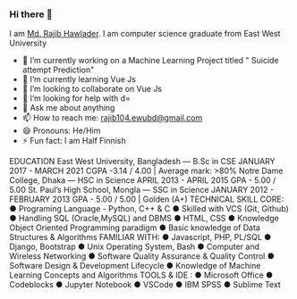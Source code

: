 ### Hi there 👋
I am <a href="http://mrajibh.bss.design">Md. Rajib Hawlader</a>. I am computer science graduate from East West University
<!--
**MRajibH/MRajibH** is a ✨ _special_ ✨ repository because its `README.md` (this file) appears on your GitHub profile.-->

- 🔭 I’m currently working on a Machine Learning Project titled " Suicide attempt Prediction"
- 🌱 I’m currently learning Vue Js
- 👯 I’m looking to collaborate on Vue Js
- 🤔 I’m looking for help with d=
- 💬 Ask me about anything
- 📫 How to reach me: rajib104.ewubd@gmail.com
- 😄 Pronouns: He/Him
- ⚡ Fun fact: I am Half Finnish


EDUCATION
East West University, Bangladesh — B.Sc in CSE
JANUARY 2017 - MARCH 2021
CGPA -3.14 / 4.00 | Average mark: >80%
Notre Dame College, Dhaka — HSC in Science
APRIL 2013 - APRIL 2015
GPA - 5.00 / 5.00
St. Paul’s High School, Mongla — SSC in Science
JANUARY 2012 - FEBRUARY 2013
GPA - 5.00 / 5.00 | Golden (A+)
TECHNICAL SKILL
CORE:
● Programing Language - Python, C++ & C
● Skilled with VCS (Git, Github)
● Handling SQL (Oracle,MySQL) and DBMS
● HTML, CSS
● Knowledge Object Oriented Programming paradigm
● Basic knowledge of Data Structures & Algorithms
FAMILIAR WITH:
● Javascript, PHP, PL/SQL
● Django, Bootstrap
● Unix Operating System, Bash
● Computer and Wireless Networking
● Software Quality Assurance & Quality Control
● Software Design & Development Lifecycle
● Knowledge of Machine Learning Concepts and Algorithms
TOOLS & IDE :
● Microsoft Office
● Codeblocks
● Jupyter Notebook
● VSCode
● IBM SPSS
● Sublime Text
